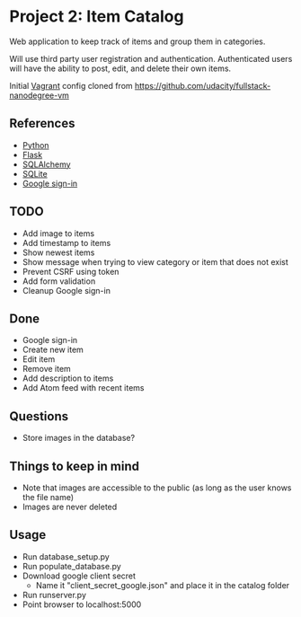 Project 2: Item Catalog
=======================

Web application to keep track of items and group them in categories.

Will use third party user registration and authentication. Authenticated users will have the ability to post, edit, and delete their own items.

Initial [Vagrant](https://www.vagrantup.com/) config cloned from https://github.com/udacity/fullstack-nanodegree-vm


References
----------

- [Python](https://www.python.org/)
- [Flask](http://flask.pocoo.org/)
- [SQLAlchemy](http://www.sqlalchemy.org/)
- [SQLite](https://www.sqlite.org/)
- [Google sign-in](https://developers.google.com/identity/sign-in/web/)


TODO
----

- Add image to items
- Add timestamp to items
- Show newest items
- Show message when trying to view category or item that does not exist
- Prevent CSRF using token
- Add form validation
- Cleanup Google sign-in

Done
----

- Google sign-in
- Create new item
- Edit item
- Remove item
- Add description to items
- Add Atom feed with recent items

Questions
---------

- Store images in the database?

Things to keep in mind
----------------------

- Note that images are accessible to the public (as long as the user knows the file name)
- Images are never deleted

Usage
-----

- Run database_setup.py
- Run populate_database.py
- Download google client secret
  - Name it "client_secret_google.json" and place it in the catalog folder
- Run runserver.py
- Point browser to localhost:5000
